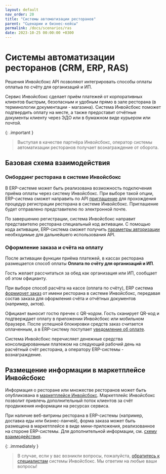 ```yaml
---
layout: default
nav_order: 20
title: "Системы автоматизации ресторанов"
parent: "Сценарии и бизнес-кейсы"
permalink: /docs/scenarios/ras
date: 2023-10-25 00:00:00 +0300
---
```


# Системы автоматизации ресторанов (CRM, ERP, RAS)

Решения Инвойсбокс API позволяют интегрировать способы оплаты оплатыа по счёту для организаций и ИП.

Сервис Инвойсбокс сделает приём платежей от корпоративных клиентов быстрым, безопасным и удобным
прямо в зале ресторана (в терминологии документации - магазина). Система Инвойсбокс поможет
подтвердить оплату на месте, а также предоставит отчётные документы клиенту через ЭДО или в бумажном
виде курьером или почтой.

{: .important }
> Выступая в качестве партнёра Инвойсбокс, оператор системы автоматизации ресторанов получает вознаграждение от оборота.

## Базовая схема взаимодействия

### Онбординг ресторана в системе Инвойсбокс

В ERP-системе может быть реализована возможность подключения приёма оплаты через систему Инвойсбокс.
При выборе такой опции, ERP-система сможет направить по API [приглашение](/docs/partner/integration/invite/)
для прохождения процедур регистрации ресторана в системе Инвойсбокс. Приглашение будет отправлено
представителю по электронной почте.

По завершению регистрации, система Инвойсбокс направит представителю ресторана специальный
код активации. С помощью кода активации, ERP-система сможет получить [параметры авторизации](/docs/partner/integration/activation/)
необходимые для дальнейшего использования API.

### Оформление заказа и счёта на оплату

После активации функции приёма платежей, в кассах ресторана размещается способ оплаты **Оплата по счёту для организаций и ИП**.

Гость желает рассчитаться за обед как организация или ИП, сообщает об этом официанту.

При выборе способ расчёта на кассе (оплата по счёту), ERP система [формирует заказ](/docs/merchant/order/create/)
от имени ресторана в системе Инвойсбокс, передавая состав заказа для оформления счёта и отчётных документов
(например, актов).

Официант выносит гостю пречек с QR-кодом. Гость сканирует QR-код и подтверждает оплату в приложении
Инвойсбокс или мобильном браузере. После успешной блокировки средств заказ считается оплаченным, а в
ERP-систему поступает [уведомление об оплате](/docs/merchant/notification).

Система Инвойсбокс перечисляет денежные средства консолидированным платежом на следующий рабочий день на
расчётный счёт ресторана, а оператору ERP-системы  - вознаграждение.


## Размещение информации в маркетплейсе Инвойсбокс

Информация о ресторане или множестве ресторанов может быть опубликована в [маркетплейсе Инвойсбокс](/docs/marketplace).
Маркетплейс Инвойсбокс позволит привлечь дополнительный поток клиентов за счёт продвижения информации на ресурсах сервиса.

При наличие веб-витрины ресторана в ERP-системы (например, доставка еды или бизнес-ланчей), форма заказа может быть
размещена в маркетплейсе в виде мини-приложения, реализованное на стороне ERP-системы. Для дополнительной информации,
см. [схему взаимодействия](/docs/marketplace/schema/).


{: .immediately }
> В случае, если у вас возникли вопросы, пожалуйста, [обратитесь к специалистам](https://www.invoicebox.ru/ru/contacts/feedback.html)
> системы Инвойсбокс. Мы ответим на любые ваши вопросы!
